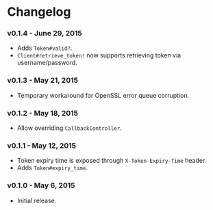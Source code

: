 # Changelog

### v0.1.4 - June 29, 2015

- Adds `Token#valid?`.
- `Client#retrieve_token!` now supports retrieving token via username/password.


### v0.1.3 - May 21, 2015

- Temporary workaround for OpenSSL error queue corruption.


### v0.1.2 - May 18, 2015

- Allow overriding `CallbackController`.


### v0.1.1 - May 12, 2015

- Token expiry time is exposed through `X-Token-Expiry-Time` header.
- Adds `Token#expiry_time`.


### v0.1.0 - May 6, 2015

- Initial release.
